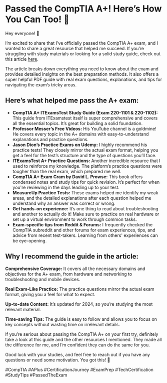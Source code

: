 <h1>Passed the CompTIA A+! Here’s How You Can Too! 🚀</h1>

<p>Hey everyone! 👋</p>

<p>I’m excited to share that I’ve officially passed the CompTIA A+ exam, and I wanted to share a great resource that helped me succeed. If you’re struggling with study materials or looking for a solid study guide, check out this article <a href="https://sites.google.com/view/correct-comptia-220-1101-pdf/home" target="_blank">here</a>.</p>

<p>The article breaks down everything you need to know about the exam and provides detailed insights on the best preparation methods. It also offers a super helpful PDF guide with real exam questions, explanations, and tips for navigating the exam’s tricky areas.</p>

<h2>Here’s what helped me pass the A+ exam:</h2>

<ul>
    <li><strong>CompTIA A+ ITExamsTest Study Guide (Exam 220-1101 & 220-1102):</strong> This guide from ITExamstest itself is super comprehensive and covers all the essential topics. It’s great for building a solid foundation.</li>

  <li><strong>Professor Messer’s Free Videos:</strong> His YouTube channel is a goldmine! He covers every topic in the A+ domains with easy-to-understand explanations and practice questions.</li>

  <li><strong>Jason Dion’s Practice Exams on Udemy:</strong> I highly recommend his practice tests! They closely mirror the actual exam format, helping you get a feel for the test’s structure and the type of questions you’ll face.</li>

  <li><strong>ITExamsTest A+ Practice Questions:</strong> Another incredible resource that I used to reinforce my knowledge. The platform’s practice questions were tougher than the real exam, which prepared me well.</li>

  <li><strong>CompTIA A+ Exam Cram by David L. Prowse:</strong> This book offers condensed notes and study tips for quick revision. It’s perfect for when you're reviewing in the days leading up to your test.</li>

  <li><strong>MeasureUp Practice Tests:</strong> These exams helped me identify my weak areas, and the detailed explanations after each question helped me understand why an answer was correct or wrong.</li>

<li><strong>Get hands-on experience:</strong> It’s one thing to read about troubleshooting and another to actually do it! Make sure to practice on real hardware or set up a virtual environment to work through common tasks.</li>

<li><strong>Exam-specific tips from Reddit & Forums:</strong> I frequently checked the CompTIA subreddit and other forums for exam experiences, tips, and advice from recent test-takers. Learning from others' experiences can be eye-opening.</li>
</ul>

<h2>Why I recommend the guide in the article:</h2>

<p><strong>Comprehensive Coverage:</strong> It covers all the necessary domains and objectives for the A+ exam, from hardware and networking to troubleshooting and mobile devices.</p>
<p><strong>Real Exam-Like Practice:</strong> The practice questions mirror the actual exam format, giving you a feel for what to expect.</p>
<p><strong>Up-to-date Content:</strong> It’s updated for 2024, so you’re studying the most relevant material.</p>
<p><strong>Time-saving Tips:</strong> The guide is easy to follow and allows you to focus on key concepts without wasting time on irrelevant details.</p>

<p>If you’re serious about passing the CompTIA A+ on your first try, definitely take a look at this guide and the other resources I mentioned. They made all the difference for me, and I’m confident they can do the same for you.</p>

<p>Good luck with your studies, and feel free to reach out if you have any questions or need some motivation. You got this! 💪</p>

<p>#CompTIA #APlus #CertificationJourney #ExamPrep #TechCertification #StudyTips #PassedTheExam</p>

</body>
</html>
